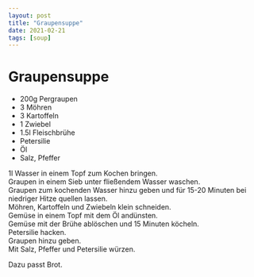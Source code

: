 ```yaml
---
layout: post
title: "Graupensuppe"
date: 2021-02-21
tags: [soup]
---
```

# Graupensuppe

- 200g Pergraupen
- 3 Möhren
- 3 Kartoffeln
- 1 Zwiebel
- 1.5l Fleischbrühe
- Petersilie
- Öl
- Salz, Pfeffer

1l Wasser in einem Topf zum Kochen bringen.  
Graupen in einem Sieb unter fließendem Wasser waschen.  
Graupen zum kochenden Wasser hinzu geben und für 15-20 Minuten bei niedriger Hitze quellen lassen.  
Möhren, Kartoffeln und Zwiebeln klein schneiden.  
Gemüse in einem Topf mit dem Öl andünsten.  
Gemüse mit der Brühe ablöschen und 15 Minuten köcheln.  
Petersilie hacken.  
Graupen hinzu geben.  
Mit Salz, Pfeffer und Petersilie würzen.  

Dazu passt Brot.
